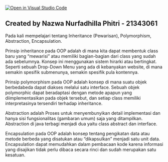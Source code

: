 [![Open in Visual Studio Code](https://classroom.github.com/assets/open-in-vscode-c66648af7eb3fe8bc4f294546bfd86ef473780cde1dea487d3c4ff354943c9ae.svg)](https://classroom.github.com/online_ide?assignment_repo_id=9297821&assignment_repo_type=AssignmentRepo)
## Created by Nazwa Nurfadhilla Phitri - 21343061

Pada kali mempelajari tentang Inheritance (Pewarisan), Polymorphism, Abstraction,  Encapsulation. 

Prinsip inheritance pada OOP adalah di mana kita dapat membentuk class baru yang “mewarisi” atau memiliki bagian-bagian dari class yang sudah ada sebelumnya. Konsep ini menggunakan sistem hirarki atau bertingkat. Seperti sebuah Drop-Down Menu yang ada di kebanyakan website, di mana semakin spesifik submenunya, semakin spesifik pula kontennya. 

Prinsip polymorphism pada OOP adalah konsep di mana suatu objek berbedabeda dapat diakses melalui satu interface. Sebuah objek polymorphic dapat beradaptasi dengan metode apapun yang diimplementasikan pada objek tersebut, dan setiap class memiliki interpretasinya tersendiri terhadap inheritance. 

Abstraction adalah Proses untuk menyembunyikan detail implementasi dan hanya sisi fungsionalitas (gambaran umum) saja yang ditampilkan. Abstraction di java terbagi menjadi dua yaitu class abstract dan interface.

Encapsulation pada OOP adalah konsep tentang pengikatan data atau metode berbeda yang disatukan atau “dikapsulkan” menjadi satu unit data. Encapsulation dapat memudahkan dalam pembacaan kode karena informasi yang disajikan tidak perlu dibaca secara rinci dan sudah merupakan satu kesatuan.
